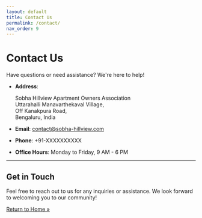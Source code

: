 ```yaml
---
layout: default
title: Contact Us
permalink: /contact/
nav_order: 9
---
```


# Contact Us

Have questions or need assistance? We're here to help!

- **Address**:

  Sobha Hillview Apartment Owners Association  
  Uttarahalli Manavarthekaval Village,  
  Off Kanakpura Road,  
  Bengaluru, India

- **Email**: [contact@sobha-hillview.com](mailto:contact@sobha-hillview.com)
- **Phone**: +91-XXXXXXXXXX
- **Office Hours**: Monday to Friday, 9 AM - 6 PM

---

## Get in Touch

Feel free to reach out to us for any inquiries or assistance. We look forward to welcoming you to our community!

[Return to Home »](/)
